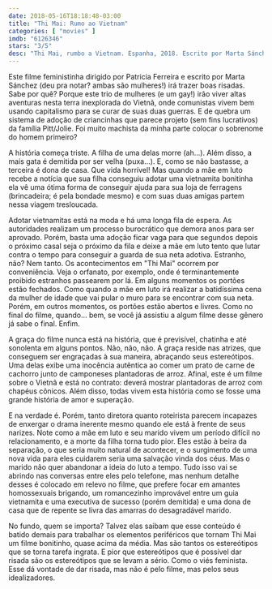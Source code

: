 ```yaml
---
date: 2018-05-16T18:18:48-03:00
title: "Thi Mai: Rumo ao Vietnam"
categories: [ "movies" ]
imdb: "6126346"
stars: "3/5"
desc: "Thi Mai, rumbo a Vietnam. Espanha, 2018. Escrito por Marta Sánchez, dirigido por Patricia Ferreira. Com Carmen Machi, Adriana Ozores, Aitana Sánchez-Gijón."
---
```

Este filme feministinha dirigido por Patricia Ferreira e escrito por Marta Sánchez (deu pra notar? ambas são mulheres!) irá trazer boas risadas. Sabe por quê? Porque este trio de mulheres (e um gay!) irão viver altas aventuras nesta terra inexplorada do Vietnã, onde comunistas vivem bem usando capitalismo para se curar de suas duas guerras. E de quebra um sistema de adoção de criancinhas que parece projeto (sem fins lucrativos) da família Pitt/Jolie. Foi muito machista da minha parte colocar o sobrenome do homem primeiro?

A história começa triste. A filha de uma delas morre (ah...). Além disso, a mais gata é demitida por ser velha (puxa...). E, como se não bastasse, a terceira é dona de casa. Que vida horrível! Mas quando a mãe em luto recebe a notícia que sua filha conseguiu adotar uma vietnamita bonitinha ela vê uma ótima forma de conseguir ajuda para sua loja de ferragens (brincadeira; é pela bondade mesmo) e com suas duas amigas partem nessa viagem tresloucada.

Adotar vietnamitas está na moda e há uma longa fila de espera. As autoridades realizam um processo burocrático que demora anos para ser aprovado. Porém, basta uma adoção ficar vaga para que segundos depois o próximo casal seja o próximo da fila e deixe a mãe em luto tento que lutar contra o tempo para conseguir a guarda de sua neta adotiva. Estranho, não? Nem tanto. Os acontecimentos em "Thi Mai" ocorrem por conveniência. Veja o orfanato, por exemplo, onde é terminantemente proibido estranhos passearem por lá. Em alguns momentos os portões estão fechados. Como quando a mãe em luto irá realizar a batidíssima cena da mulher de idade que vai pular o muro para se encontrar com sua neta. Porém, em outros momentos, os portões estão abertos e livres. Como no final do filme, quando... bem, se você já assistiu a algum filme desse gênero já sabe o final. Enfim.

A graça do filme nunca está na história, que é previsível, chatinha e até sonolenta em alguns pontos. Não, não, não. A graça reside nas atrizes, que conseguem ser engraçadas à sua maneira, abraçando seus estereótipos. Uma delas exibe uma inocência autêntica ao comer um prato de carne de cachorro junto de camponeses plantadoras de arroz. Afinal, este é um filme sobre o Vietnã e está no contrato: deverá mostrar plantadoras de arroz com chapéus cônicos. Além disso, todas vivem esta história como se fosse uma grande história de amor e superação. 

E na verdade é. Porém, tanto diretora quanto roteirista parecem incapazes de enxergar o drama inerente mesmo quando ele está à frente de seus narizes. Note como a mãe em luto e seu marido vivem um período difícil no relacionamento, e a morte da filha torna tudo pior. Eles estão à beira da separação, o que seria muito natural de acontecer, e o surgimento de uma nova vida para eles cuidarem seria uma salvação vinda dos céus. Mas o marido não quer abandonar a ideia do luto a tempo. Tudo isso vai se abrindo nas conversas entre eles pelo telefone, mas nenhum detalhe desses é colocado em relevo no filme, que prefere focar em amantes homossexuais brigando, um romancezinho improvável entre um guia vietnamita e uma executiva de sucesso (porém demitida) e uma dona de casa que de repente se livra das amarras do desagradável marido.

No fundo, quem se importa? Talvez elas saibam que esse conteúdo é batido demais para trabalhar os elementos periféricos que tornam Thi Mai um filme bonitinho, quase acima da média. Mas são tantos os estereótipos que se torna tarefa ingrata. E pior que estereótipos que é possível dar risada são os estereótipos que se levam a sério. Como o viés feminista. Esse dá vontade de dar risada, mas não é pelo filme, mas pelos seus idealizadores.
